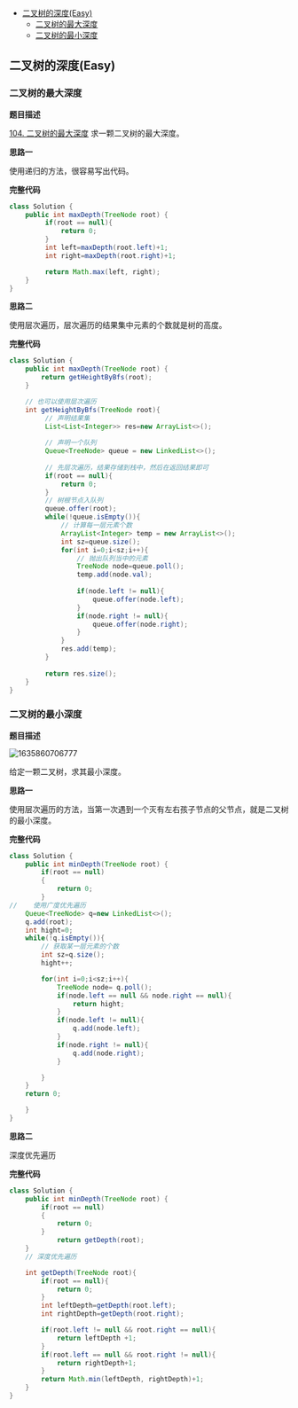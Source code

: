<!-- TOC -->

- [二叉树的深度(Easy)](#二叉树的深度easy)
  - [二叉树的最大深度](#二叉树的最大深度)
  - [二叉树的最小深度](#二叉树的最小深度)

<!-- /TOC -->

## 二叉树的深度(Easy)

### 二叉树的最大深度

**题目描述**

[104. 二叉树的最大深度](https://leetcode-cn.com/problems/maximum-depth-of-binary-tree/)
求一颗二叉树的最大深度。

**思路一**

使用递归的方法，很容易写出代码。

**完整代码**

~~~ java
class Solution {
    public int maxDepth(TreeNode root) {
         if(root == null){
             return 0;
         }
         int left=maxDepth(root.left)+1;
         int right=maxDepth(root.right)+1;

         return Math.max(left, right);
    }
}

~~~

**思路二**

使用层次遍历，层次遍历的结果集中元素的个数就是树的高度。

**完整代码**

~~~ java
class Solution {
    public int maxDepth(TreeNode root) {
        return getHeightByBfs(root);
    }

    // 也可以使用层次遍历
    int getHeightByBfs(TreeNode root){
         // 声明结果集
         List<List<Integer>> res=new ArrayList<>();
 
         // 声明一个队列
         Queue<TreeNode> queue = new LinkedList<>();
 
         // 先层次遍历，结果存储到栈中，然后在返回结果即可
         if(root == null){
             return 0;
         }
         // 树根节点入队列
         queue.offer(root);
         while(!queue.isEmpty()){
             // 计算每一层元素个数
             ArrayList<Integer> temp = new ArrayList<>();
             int sz=queue.size();
             for(int i=0;i<sz;i++){
                 // 抛出队列当中的元素
                 TreeNode node=queue.poll();
                 temp.add(node.val);
 
                 if(node.left != null){
                     queue.offer(node.left);
                 }
                 if(node.right != null){
                     queue.offer(node.right);
                 }
             }
             res.add(temp);
         }
        
         return res.size();
    }
}

~~~

### 二叉树的最小深度

**题目描述**

![1635860706777](C:\Users\MrR\AppData\Roaming\Typora\typora-user-images\1635860706777.png)

给定一颗二叉树，求其最小深度。

**思路一**

使用层次遍历的方法，当第一次遇到一个灭有左右孩子节点的父节点，就是二叉树的最小深度。

**完整代码**

~~~ java
class Solution {
    public int minDepth(TreeNode root) {
        if(root == null)
        {
            return 0;
        }    
//    使用广度优先遍历
    Queue<TreeNode> q=new LinkedList<>();
    q.add(root);
    int hight=0;
    while(!q.isEmpty()){
        // 获取某一层元素的个数
        int sz=q.size();
        hight++;

        for(int i=0;i<sz;i++){
            TreeNode node= q.poll();
            if(node.left == null && node.right == null){
                return hight;
            }
            if(node.left != null){
                q.add(node.left);
            }
            if(node.right != null){
                q.add(node.right);
            }

        }
    }
    return 0;

    }
}
~~~

**思路二**

深度优先遍历

**完整代码**

~~~ java
class Solution {
    public int minDepth(TreeNode root) {
        if(root == null)
        {
            return 0;
        }    
    		return getDepth(root);
    }
    // 深度优先遍历

    int getDepth(TreeNode root){
        if(root == null){
            return 0;
        }
        int leftDepth=getDepth(root.left);
        int rightDepth=getDepth(root.right);

        if(root.left != null && root.right == null){
            return leftDepth +1;
        }
        if(root.left == null && root.right != null){
            return rightDepth+1;
        }
        return Math.min(leftDepth, rightDepth)+1;
    }
}
~~~

